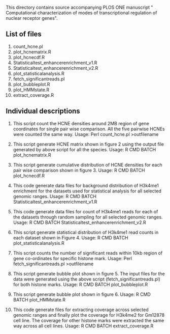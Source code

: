 This directory contains source accompanying PLOS ONE manuscript " Computational characterization of modes of transcriptional regulation of nuclear receptor genes". 

List of files
-------------
1) count_hcne.pl 
2) plot_hcnematrix.R
3) plot_hcnecdf.R
4) Statisticaltest_enhancerenrichment_v1.R
5) Statisticaltest_enhancerenrichment_v2.R
6) plot_statisticalanalysis.R
7) fetch_significantreads.pl
8) plot_bubbleplot.R
9) plot_HMMstate.R
10) extract_coverage.R

Individual descriptions
-----------------------

1) This script count the HCNE densities around 2MB region of gene coordinates for single pair wise comparison. All the five  pairwise HCNEs were counted the same way.
Usage: Perl count_hcne.pl >outfilename  

2) This script generate HCNE matrix shown in figure 2 using the output file generated by above script for all the species.
Usage: R CMD BATCH  plot_hcnematrix.R

3) This	 script generate cumulative distribution of HCNE densities for each pair wise comparison  shown in figure 3. 
Usage: R CMD BATCH  plot_hcnecdf.R

4) This code generate data files for background distribution of H3k4me1 enrichment for the datasets used for statistical analysis for all selected genomic ranges.
Usage: R CMD BATCH Statisticaltest_enhancerenrichment_v1.R

5) This code generate data files for count of H3k4me1 reads for each of the datasets through random sampling for all selected genomic ranges.
Usage: R CMD BATCH Statisticaltest_enhancerenrichment_v2.R

6) This script generate statistical distribution of H3k4me1 read counts in each dataset shown in Figure 4.
Usage: R CMD BATCH plot_statisticalanalysis.R

7) This script counts the number of significant reads within 10kb region of gene co-ordinates for specific histone mark.
Usage: Perl fetch_significantreads.pl >outfilename

8) This script generate bubble plot shown in figure 5. The input files for the data were generated using the above script (fetch_significantreads.pl) for both histone marks.
Usage: R CMD BATCH plot_bubbleplot.R

9) This	 script generate bubble plot shown in figure 6.
Usage: R CMD BATCH plot_HMMstate.R

10) This code generate files for extracting coverage across selected genomic ranges and finally plot the coverage for H3k4me2 for Gm12878 cell line. The coverage for other histone marks were extracted the same way across all cell lines. 
Usage: R CMD BATCH extract_coverage.R
